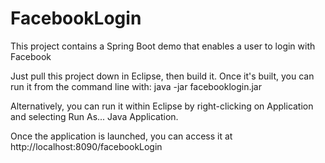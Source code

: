 # FacebookLogin
This project contains a Spring Boot demo that enables a user to login with Facebook

Just pull this project down in Eclipse, then build it. Once it's built, you can run it from the command line with:
java -jar facebooklogin.jar

Alternatively, you can run it within Eclipse by right-clicking on Application and selecting Run As... Java Application.

Once the application is launched, you can access it at http://localhost:8090/facebookLogin
